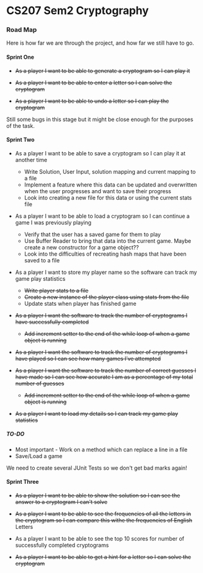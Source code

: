 # CS207 Sem2 Cryptography 

### Road Map
Here is how far we are through the project, and how far we still have to go.

#### Sprint One 
+ ~~As a player I want to be able to generate a cryptogram so I can play it~~ 

+ ~~As a player I want to be able to enter a letter so I can solve the cryptogram~~

+ ~~As a player I want to be able to undo a letter so I can play the cryptogram~~

Still some bugs in this stage but it might be close enough for the purposes of the task.


#### Sprint Two
+ As a player I want to be able to save a cryptogram so I can play it at another time
     + Write Solution, User Input, solution mapping and current mapping to a file
     + Implement a feature where this data can be updated and overwritten when the user progresses and want to save their progress
     + Look into creating a new file for this data or using the current stats file

+ As a player I want to be able to load a cryptogram so I can continue a game I was previously playing
     + Verify that the user has a saved game for them to play
     + Use Buffer Reader to bring that data into the current game. Maybe create a new constructor for a game object??
     + Look into the difficulties of recreating hash maps that have been saved to a file

+ As a player I want to store my player name so the software can track my game play statistics
     + ~~Write player stats to a file~~
     + ~~Create a new instance of the player class using stats from the file~~
     + Update stats when player has finished game

+ ~~As a player I want the software to track the number of cryptograms I have successfully completed~~
     + ~~Add increment setter to the end of the while loop of when a game object is running~~

+ ~~As a player I want the software to track the number of cryptograms I have played so I can see how many games I’ve attempted~~

+ ~~As a player I want the software to track the number of correct guesses I have made so I can see how accurate I am as a percentage of my total number of guesses~~ 
    + ~~Add increment setter to the end of the while loop of when a game object is running~~

+ ~~As a player I want to load my details so I can track my game play statistics~~ 

##### TO-DO 
+ Most important - Work on a method which can replace a line in a file
+ Save/Load a game

We need to create several JUnit Tests so we don't get bad marks again!


#### Sprint Three
+ ~~As a player I want to be able to show the solution so I can see the answer to a cryptogram I can't solve~~

+ ~~As a player I want to be able to see the frequencies of all the letters in the cryptogram so I can compare this withe the frequencies of English~~ Letters

+ As a player I want to be able to see the top 10 scores for number of successfully completed cryptograms 

+ ~~As a player I want to be able to get a hint for a letter so I can solve the cryptogram~~
